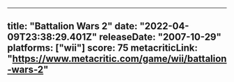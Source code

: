 
---
title: "Battalion Wars 2"
date: "2022-04-09T23:38:29.401Z"
releaseDate: "2007-10-29"
platforms: ["wii"]
score: 75
metacriticLink: "https://www.metacritic.com/game/wii/battalion-wars-2"
---
